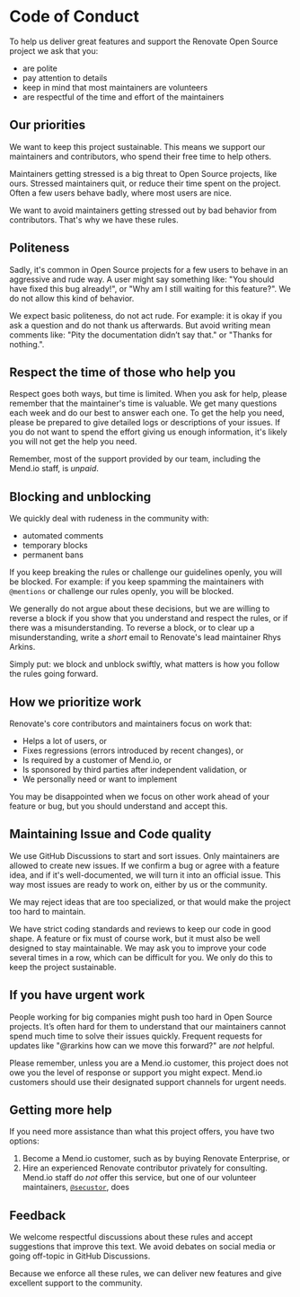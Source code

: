# Code of Conduct

To help us deliver great features and support the Renovate Open Source project we ask that you:

- are polite
- pay attention to details
- keep in mind that most maintainers are volunteers
- are respectful of the time and effort of the maintainers

## Our priorities

We want to keep this project sustainable.
This means we support our maintainers and contributors, who spend their free time to help others.

Maintainers getting stressed is a big threat to Open Source projects, like ours.
Stressed maintainers quit, or reduce their time spent on the project.
Often a few users behave badly, where most users are nice.

We want to avoid maintainers getting stressed out by bad behavior from contributors.
That's why we have these rules.

## Politeness

Sadly, it's common in Open Source projects for a few users to behave in an aggressive and rude way.
A user might say something like: "You should have fixed this bug already!", or "Why am I still waiting for this feature?".
We do not allow this kind of behavior.

We expect basic politeness, do not act rude.
For example: it is okay if you ask a question and do not thank us afterwards.
But avoid writing mean comments like: "Pity the documentation didn’t say that." or "Thanks for nothing.".

## Respect the time of those who help you

Respect goes both ways, but time is limited.
When you ask for help, please remember that the maintainer's time is valuable.
We get many questions each week and do our best to answer each one.
To get the help you need, please be prepared to give detailed logs or descriptions of your issues.
If you do not want to spend the effort giving us enough information, it's likely you will not get the help you need.

Remember, most of the support provided by our team, including the Mend.io staff, is _unpaid_.

## Blocking and unblocking

We quickly deal with rudeness in the community with:

- automated comments
- temporary blocks
- permanent bans

If you keep breaking the rules or challenge our guidelines openly, you will be blocked.
For example: if you keep spamming the maintainers with `@mentions` or challenge our rules openly, you will be blocked.

We generally do not argue about these decisions, but we are willing to reverse a block if you show that you understand and respect the rules, or if there was a misunderstanding.
To reverse a block, or to clear up a misunderstanding, write a _short_ email to Renovate's lead maintainer Rhys Arkins.

Simply put: we block and unblock swiftly, what matters is how you follow the rules going forward.

## How we prioritize work

Renovate's core contributors and maintainers focus on work that:

- Helps a lot of users, or
- Fixes regressions (errors introduced by recent changes), or
- Is required by a customer of Mend.io, or
- Is sponsored by third parties after independent validation, or
- We personally need or want to implement

You may be disappointed when we focus on other work ahead of your feature or bug, but you should understand and accept this.

## Maintaining Issue and Code quality

We use GitHub Discussions to start and sort issues.
Only maintainers are allowed to create new issues.
If we confirm a bug or agree with a feature idea, and if it's well-documented, we will turn it into an official issue.
This way most issues are ready to work on, either by us or the community.

We may reject ideas that are too specialized, or that would make the project too hard to maintain.

We have strict coding standards and reviews to keep our code in good shape.
A feature or fix must of course work, but it must also be well designed to stay maintainable.
We may ask you to improve your code several times in a row, which can be difficult for you.
We only do this to keep the project sustainable.

## If you have urgent work

People working for big companies might push too hard in Open Source projects.
It’s often hard for them to understand that our maintainers cannot spend much time to solve their issues quickly.
Frequent requests for updates like "@rarkins how can we move this forward?" are _not_ helpful.

Please remember, unless you are a Mend.io customer, this project does not owe you the level of response or support you might expect.
Mend.io customers should use their designated support channels for urgent needs.

## Getting more help

If you need more assistance than what this project offers, you have two options:

1. Become a Mend.io customer, such as by buying Renovate Enterprise, or
1. Hire an experienced Renovate contributor privately for consulting. Mend.io staff do _not_ offer this service, but one of our volunteer maintainers, [`@secustor`](https://github.com/secustor), does

## Feedback

We welcome respectful discussions about these rules and accept suggestions that improve this text.
We avoid debates on social media or going off-topic in GitHub Discussions.

Because we enforce all these rules, we can deliver new features and give excellent support to the community.
